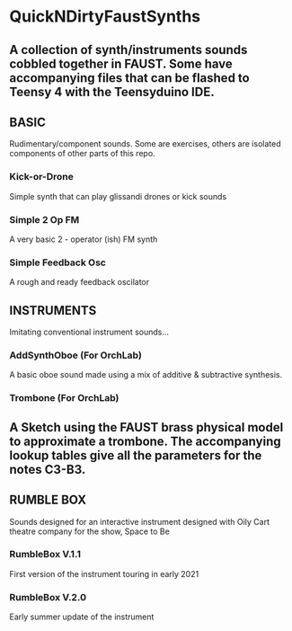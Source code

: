 # QuickNDirtyFaustSynths

A collection of synth/instruments sounds cobbled together in FAUST. 
Some have accompanying files that can be flashed to Teensy 4 with the Teensyduino IDE.
---
## BASIC
Rudimentary/component sounds. Some are exercises, others are isolated components of other parts of this repo. 

### Kick-or-Drone
Simple synth that can play glissandi drones or kick sounds

### Simple 2 Op FM
A very basic 2 - operator (ish) FM synth

### Simple Feedback Osc
A rough and ready feedback oscilator

## INSTRUMENTS
Imitating conventional instrument sounds...

### AddSynthOboe (For OrchLab)
A basic oboe sound made using a mix of additive & subtractive synthesis.

### Trombone (For OrchLab)
A Sketch using the FAUST brass physical model to approximate a trombone. 
The accompanying lookup tables give all the parameters for the notes C3-B3.
---
## RUMBLE BOX
Sounds designed for an interactive instrument designed with Oily Cart theatre company for the show, Space to Be

### RumbleBox V.1.1
First version of the instrument touring in early 2021

### RumbleBox V.2.0
Early summer update of the instrument